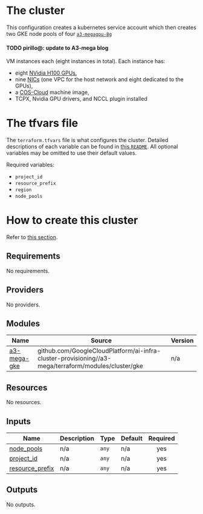 # The cluster

This configuration creates a kubernetes service account which then creates two
GKE node pools of four
[`a3-megagpu-8g`](https://cloud.google.com/blog/products/compute/introducing-a3-supercomputers-with-nvidia-h100-gpus)
#### TODO pirillo@: update to A3-mega blog
VM instances each (eight instances in total). Each instance has:
- eight [NVidia H100 GPUs](https://www.nvidia.com/en-us/data-center/h100/),
- nine [NICs](https://cloud.google.com/vpc/docs/multiple-interfaces-concepts)
  (one VPC for the host network and eight dedicated to the GPUs),
- a [COS-Cloud](https://cloud.google.com/container-optimized-os/docs) machine
  image,
- TCPX, Nvidia GPU drivers, and NCCL plugin installed

# The tfvars file

The `terraform.tfvars` file is what configures the cluster. Detailed
descriptions of each variable can be found in
[this `README`](../../terraform/modules/cluster/gke/README.md).
All optional variables may be omitted to use their default values.

Required variables:
- `project_id`
- `resource_prefix`
- `region`
- `node_pools`

# How to create this cluster

Refer to [this section](../../../README.md#how-to-provision-a-cluster).

<!-- BEGINNING OF PRE-COMMIT-TERRAFORM DOCS HOOK -->
## Requirements

No requirements.

## Providers

No providers.

## Modules

| Name | Source | Version |
|------|--------|---------|
| <a name="module_a3-mega-gke"></a> [a3-mega-gke](#module\_a3-mega-gke) | github.com/GoogleCloudPlatform/ai-infra-cluster-provisioning//a3-mega/terraform/modules/cluster/gke | n/a |

## Resources

No resources.

## Inputs

| Name | Description | Type | Default | Required |
|------|-------------|------|---------|:--------:|
| <a name="input_node_pools"></a> [node\_pools](#input\_node\_pools) | n/a | `any` | n/a | yes |
| <a name="input_project_id"></a> [project\_id](#input\_project\_id) | n/a | `any` | n/a | yes |
| <a name="input_resource_prefix"></a> [resource\_prefix](#input\_resource\_prefix) | n/a | `any` | n/a | yes |

## Outputs

No outputs.
<!-- END OF PRE-COMMIT-TERRAFORM DOCS HOOK -->
